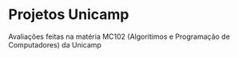 # Projetos Unicamp
 Avaliações feitas na matéria MC102 (Algoritimos e Programação de Computadores) da Unicamp
